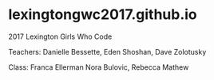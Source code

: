 # lexingtongwc2017.github.io
2017 Lexington Girls Who Code

Teachers: 
  Danielle Bessette, 
  Eden Shoshan, 
  Dave Zolotusky

Class: 
  Franca Ellerman
  Nora Bulovic, 
  Rebecca Mathew
  
